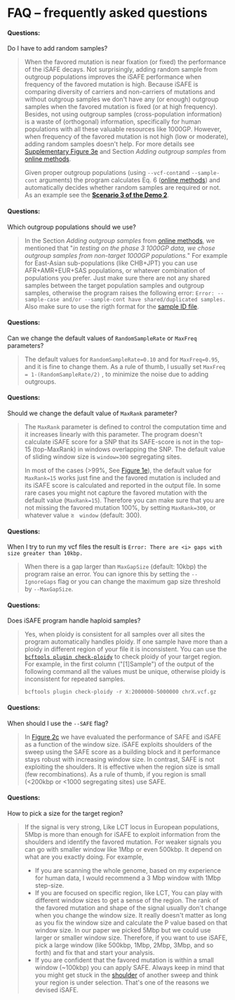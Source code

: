 
FAQ – frequently asked questions
=============
<h4>Questions: </h4> 

Do I have to add random samples?

>When the favored mutation is near fixation (or fixed) the performance of the iSAFE decays. Not surprisingly, adding random sample from outgroup populations improves the iSAFE performance when frequency of the favored mutation is high. Because iSAFE is comparing diversity of carriers and non-carriers of mutations  and without outgroup samples we don't have any (or enough) outgroup samples when the favored mutation is fixed (or at high frequency). Besides, not using outgroup samples (cross-population information) is a waste of (orthogonal) information, specifically for human populations with all these valuable resources like 1000GP. 
>However, when frequency of the favored mutation is not high (low or moderate), adding random samples doesn't help. For more details see [Supplementary Figure 3e](https://www.nature.com/articles/nmeth.4606/figures/6) and Section *Adding outgroup samples* from [online methods](https://www.nature.com/articles/nmeth.4606#methods).
>
>Given proper outgroup populations (using ```--vcf-cont```and ```--sample-cont``` arguments) the program calculates Eq. 6 ([online methods](https://www.nature.com/articles/nmeth.4606#methods)) and automatically decides whether random samples are required or not. As an example see the [**Scenario 3 of the Demo 2**](https://github.com/alek0991/iSAFE#demo-2-input-in-vcf-format).

<h4>Questions: </h4>

Which outgroup populations should we use?

>In the Section *Adding outgroup samples* from [online methods](https://www.nature.com/articles/nmeth.4606#methods), we mentioned that "*in testing on the phase 3 1000GP data, we chose outgroup samples from non-target 1000GP populations.*" For example for East-Asian sub-populations (like CHB+JPT) you can use AFR+AMR+EUR+SAS populations, or whatever combination of populations you prefer. Just make sure there are not any shared samples between the target population samples and outgroup samples, otherwise the program raises the following error:
```Error: --sample-case and/or --sample-cont have shared/duplicated samples.```  Also make sure to use the rigth format for the [sample ID file](https://github.com/alek0991/iSAFE/blob/master/sample_ID_format.md). 

<h4>Questions: </h4>

Can we change the default values of ```RandomSampleRate``` or ```MaxFreq``` parameters?

>The default values for ```RandomSampleRate=0.10``` and for ```MaxFreq=0.95```, and it is fine to change them. As a rule of thumb, I usually set ```MaxFreq = 1-(RandomSampleRate/2)``` , to minimize the noise due to adding outgroups.

<h4>Questions: </h4>

Should we change the default value of ```MaxRank``` parameter?

>The ```MaxRank``` parameter is defined to control the computation time and it increases linearly with this parameter. The program doesn't calculate iSAFE score for a SNP that its SAFE-score is not in the top-15 (top-MaxRank) in windows overlapping the SNP. The default value of sliding window size is ```window=300``` segregating sites. 
>
>In most of the cases (&gt;99%, See [Figure 1e](https://www.nature.com/articles/nmeth.4606/figures/1)), the default value for ```MaxRank=15``` works just fine and the favored mutation is included and its iSAFE score is calculated and reported in the output file. In some rare cases you might not capture the favored mutation with the default value (```MaxRank=15```). Therefore you can make sure that you are not missing the favored mutation 100%, by setting ```MaxRank=300```, or whatever value &#8805; ``` window``` (default: 300).

<h4>Questions: </h4>

When I try to run my vcf files the result is ```Error: There are <i> gaps with size greater than 10kbp.```
 
>When there is a gap larger than ```MaxGapSize``` (default: 10kbp) the program raise an error. You can ignore this by setting the ```--IgnoreGaps``` flag or you can change the maximum gap size threshold by ```--MaxGapSize```.


<h4>Questions: </h4>

Does iSAFE program handle haploid samples?

>Yes, when ploidy is consistent for all samples over all sites the program automatically handles ploidy.
 If one sample have more than a ploidy in different region of your file it is inconsistent. 
You can use the [```bcftools plugin check-ploidy```](http://samtools.github.io/bcftools/howtos/plugins.html) 
to check ploidy of your target region. For example, in the first column ("[1]Sample") of the output of the following 
command all the values must be unique, otherwise ploidy is inconsistent for repeated samples.
>
> ```bcftools plugin check-ploidy -r X:2000000-5000000 chrX.vcf.gz```

<h4>Questions: </h4>

When should I use the ```--SAFE``` flag?
> In [Figure 2c](https://www.nature.com/articles/nmeth.4606/figures/2) we have evaluated the performance of SAFE and iSAFE as a function of the window size. 
iSAFE exploits shoulders of the sweep using the SAFE score as a building block and it performance stays robust with increasing window size. 
In contrast, SAFE is not exploiting the shoulders. It is effective when the region size is small (few recombinations). 
As a rule of thumb, if you region is small (&lt;200kbp or &lt;1000 segregating sites) use SAFE.

<h4>Questions: </h4>

How to pick a size for the target region?

>If the signal is very strong, Like LCT locus in European populations, 5Mbp is more than enough for iSAFE to exploit information from 
the shoulders and identify the favored mutation. For weaker signals you can go with smaller window like 1Mbp or even 500kbp. 
It depend on what are you exactly doing. For example, 
>* If you are scanning the whole genome, based on my experience for human data, I would recommend a 3 Mbp window with 1Mbp step-size.  
>* If you are focused on specific region, like LCT, You can play with different window sizes to get a sense of the region. The rank of the favored mutation and shape of the signal usually don't change when you change the window size.  It really doesn't matter as long as you fix the window size and calculate the P value based on that window size. In our paper we picked 5Mbp but we could use larger or smaller window size. Therefore, if you want to use iSAFE, pick a large window (like 500kbp, 1Mbp,  2Mbp, 3Mbp, and so forth) and fix that and start your analysis.
>* If you are confident that the favored mutation is within a small window (~100kbp) you can apply SAFE. Always keep in mind that you might get stuck in the [shoulder](https://doi.org/10.1534/genetics.115.174912) of another sweep and think your region is under selection. That's one of the reasons we devised iSAFE.